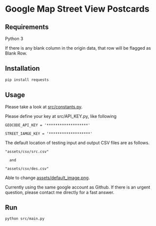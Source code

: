 # Google Map Street View Postcards

## Requirements

Python 3

If there is any blank column in the origin data, that row will be flagged as Blank Row.

## Installation

```bash
pip install requests
```

## Usage

Please take a look at [src/constants.py](src/constants.py).

Please define your key at src/API_KEY.py, like following


```
GEOCODE_API_KEY = '*******************'

STREET_IAMGE_KEY = '*******************'
```


The default location of testing input and output CSV files are as follows.

```
"assets/csv/src.csv"

  and

"assets/csv/des.csv"
```

Able to change [assets/default_image.png](assets/default_image.png).

Currently using the same google account as Github.
If there is an urgent question, please contact me directly for a fast answer.

## Run

```bash
python src/main.py
```
